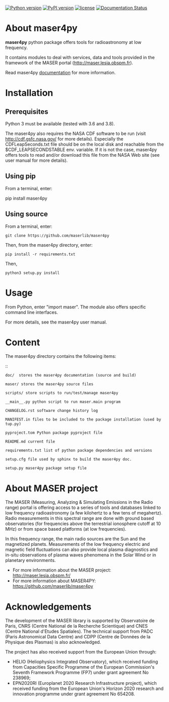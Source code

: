 [![Python version](https://img.shields.io/pypi/pyversions/maser4py)](https://img.shields.io/pypi/pyversions/maser4py)
[![PyPI version](https://badge.fury.io/py/maser4py.svg)](https://img.shields.io/pypi/pyversions/maser4py)
[![license](https://img.shields.io/pypi/l/maser4py)](https://pypi.python.org/pypi/maser4py)
[![Documentation Status](https://readthedocs.org/projects/maser/badge/?version=latest)](https://maser.readthedocs.io)

About maser4py
==============

**maser4py** python package offers tools for radioastronomy at low frequency.

It contains modules to deal with services, data and tools provided in the framework
of the MASER portal (http://maser.lesia.obspm.fr).

Read maser4py [documentation][maser4py readthedocs] for more information.

[maser4py readthedocs]: https://maser.readthedocs.io/en/latest

Installation
==============

Prerequisites
--------------


Python 3 must be available (tested with 3.6 and 3.8).

The maser4py also requires the NASA CDF software to be run (visit http://cdf.gsfc.nasa.gov/ for more details). Especially the CDFLeapSeconds.txt file
should be on the local disk and reachable from the $CDF_LEAPSECONDSTABLE env. variable. If it is not the case, maser4py offers tools to read and/or download
this file from the NASA Web site (see user manual for more details).

Using pip
----------

From a terminal, enter:

   pip install maser4py

Using source
-------------

From a terminal, enter:

    git clone https://github.com/maserlib/maser4py

Then, from the maser4py directory, enter:

    pip install -r requirements.txt

Then,

    python3 setup.py install


Usage
======

From Python, enter "import maser".
The module also offers specific command line interfaces.

For more details, see the maser4py user manual.

Content
=========

The maser4py directory contains the following items:

::

    doc/  stores the maser4py documentation (source and build)

    maser/ stores the maser4py source files

    scripts/ store scripts to run/test/manage maser4py

    __main__.py python script to run maser.main program

    CHANGELOG.rst software change history log

    MANIFEST.in files to be included to the package installation (used by   tup.py)

    pyproject.tom Python package pyproject file

    README.md current file

    requirements.txt list of python package dependencies and versions

    setup.cfg file used by sphinx to build the maser4py doc.

    setup.py maser4py package setup file

About MASER project
====================

The MASER (Measuring, Analyzing & Simulating Emissions in the Radio range) portal is offering access to a series of tools and databases linked to low frequency radioastronomy (a few kilohertz to a few tens of megahertz). Radio measurements in this spectral range are done with ground based observatories (for frequencies above the terrestrial ionosphere cutoff at 10 MHz) or from space based platforms (at low frequencies).

In this frequency range, the main radio sources are the Sun and the magnetized planets. Measurements of the low frequency electric and magnetic field fluctuations can also provide local plasma diagnostics and in-situ observations of plasma waves phenomena in the Solar Wind or in planetary environments.

* For more information about the MASER project: http://maser.lesia.obspm.fr/
* For more information about MASER4PY: https://github.com/maserlib/maser4py

Acknowledgements
==================

The development of the MASER library is supported by Observatoire de Paris, CNRS (Centre National de la Recherche Scientique) and CNES (Centre National d'Etudes Spatiales). The technical support from PADC (Paris Astronomical Data Centre) and CDPP (Centre de Données de la Physique des Plasmas) is also acknowledged.

The project has also received support from the European Union through:
* HELIO (Heliophysics Integrated Observatory), which received funding from Capacities Specific Programme of the European Commission's Seventh Framework Programme (FP7) under grant agreement No 238969;
* EPN2020RI (Europlanet 2020 Research Infrastructure project), which received funding from the European Union's Horizon 2020 research and innovation programme under grant agreement No 654208.
